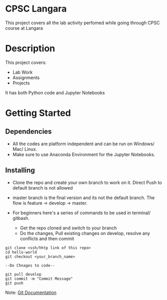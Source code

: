 # CPSC Langara

This project covers all the lab activity perfomed while going through CPSC course at Langara

# Description

This project covers: 
- Lab Work
- Assignments
- Projects

It has both Python code and Jupyter Notebooks

# Getting Started

## Dependencies

- All the codes are platform independent and can be run on Windows/ Mac/ Linux.
- Make sure to use Anaconda Environment for the Jupyter Notebooks.

## Installing

- Clone the repo and create your own branch to work on it. Direct Push to default branch is not allowed
- master branch is the final version and its not the default branch. The flow is feature -> develop -> master.
- For beginners here's a series of commands to be used in terminal/ gitbash.

  - Get the repo cloned and switch to your branch
  - Do the changes,  Pull existing changes on develop, resolve any conflicts and then commit
```
git clone <ssh/hhtp link of this repo>
cd hello-world
git checkout <your_branch_name>

--Do Chnages to code--

git pull develop
git commit -m "Commit Message"
git push
```
Note: [Git Documentation](https://git-scm.com/docs/gittutorial)
